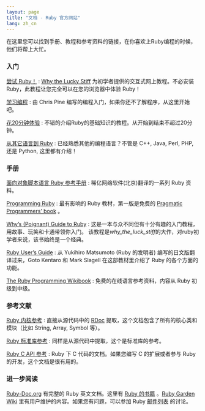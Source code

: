 ```yaml
---
layout: page
title: "文档 - Ruby 官方网站"
lang: zh_cn
---
```


在这里您可以找到手册、教程和参考资料的链接，在你喜欢上Ruby编程的时候，他们将帮上大忙。

### 入门

[尝试 Ruby！][1]
: [Why the Lucky Stiff][2] 为初学者提供的交互式网上教程。不必安装Ruby，此教程让您完全可以在您的浏览器中体验
  Ruby！

[学习编程][3]
: 由 Chris Pine 编写的编程入门，如果你还不了解程序，从这里开始吧。

[花20分钟体验](/zh_cn/documentation/quickstart/)
: 不错的介绍Ruby的基础知识的教程。从开始到结束不超过20分钟。

[从其它语言到 Ruby](/zh_cn/documentation/ruby-from-other-languages/)
: 已经熟悉其他的编程语言？不管是 C++, Java, Perl, PHP, 还是 Python, 这里都有介绍！

### 手册

[面向对象脚本语言 Ruby 参考手册][4]
: 稀亿网络软件(北京)翻译的一系列 Ruby 资料。

[Programming Ruby][5]
: 最有影响的 Ruby 教材，第一版是免费的 [Pragmatic Programmers’ book][6] 。

[Why’s (Poignant) Guide to Ruby][7]
: 这是一本与众不同但有十分有趣的入门教程，用故事、玩笑和卡通带领你入门。
  该教程是*why_the_luck_stiff*的大作，对ruby初学者来说，该书始终是一个经典。

[Ruby User’s Guide][8]
: 从 Yukihiro Matsumoto (Ruby 的发明者) 编写的日文版翻译过来，Goto Kentaro 和 Mark
  Slagell 在这部教材里介绍了 Ruby 的各个方面的功能。

[The Ruby Programming Wikibook][9]
: 免费的在线语言参考资料，内容从 Ruby 初级到中级。

### 参考文献

[Ruby 内核参考][10]
: 直接从源代码中的 [RDoc][11] 提取，这个文档包含了所有的核心类和模块（比如 String, Array, Symbol 等）。

[Ruby 标准库参考][12]
: 同样是从源代码中提取，这个是标准库的参考。

[Ruby C API 参考][13]
: Ruby 下 C 代码的文档。如果您编写 C 的扩展或者参与 Ruby 的开发，这个文档是很有用的。

### 进一步阅读

[Ruby-Doc.org][14] 有完整的 Ruby 英文文档。这里有 [Ruby 的书籍][15] 。[Ruby Garden
Wiki][16] 里有用户维护的内容。如果您有问题，可以参加 Ruby
[邮件列表](/en/community/mailing-lists/) 的讨论。



[1]: http://tryruby.org/
[2]: http://whytheluckystiff.net
[3]: http://pine.fm/LearnToProgram/
[4]: http://rubycn.ce-lab.net/
[5]: http://www.ruby-doc.org/docs/ProgrammingRuby/
[6]: http://pragmaticprogrammer.com/titles/ruby/index.html
[7]: http://qa.poignantguide.net/
[8]: http://www.rubyist.net/~slagell/ruby/
[9]: http://en.wikibooks.org/wiki/Ruby_programming_language
[10]: http://www.ruby-doc.org/core
[11]: http://rdoc.sourceforge.net
[12]: http://www.ruby-doc.org/stdlib
[13]: http://www.ruby-doc.org/doxygen/current/
[14]: http://ruby-doc.org
[15]: http://www.ruby-doc.org/bookstore
[16]: http://wiki.rubygarden.org/Ruby
